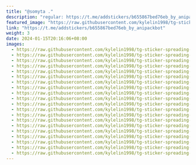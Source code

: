 ```yaml
---
title: "@somyta ."
description: "regular: https://t.me/addstickers/b655867bed76eb_by_anipackbot"
featured_image: "https://raw.githubusercontent.com/kylelin1998/tg-sticker-spreading-worldwide-images/main/img/0bdff910-834b-4f42-af44-a5fb7ad19b0f.jpg"
link: "https://t.me/addstickers/b655867bed76eb_by_anipackbot"
weight: 3
date: 2024-01-15T20:16:06+08:00
images:
  - https://raw.githubusercontent.com/kylelin1998/tg-sticker-spreading-worldwide-images/main/img/0bdff910-834b-4f42-af44-a5fb7ad19b0f.jpg
  - https://raw.githubusercontent.com/kylelin1998/tg-sticker-spreading-worldwide-images/main/img/d81eba69-a2dd-4dec-b19f-65ff298a6107.jpg
  - https://raw.githubusercontent.com/kylelin1998/tg-sticker-spreading-worldwide-images/main/img/4fe91069-e99f-486a-acef-9bbc95dc79e8.jpg
  - https://raw.githubusercontent.com/kylelin1998/tg-sticker-spreading-worldwide-images/main/img/c3180762-f063-468e-92a7-c13fdce15149.jpg
  - https://raw.githubusercontent.com/kylelin1998/tg-sticker-spreading-worldwide-images/main/img/c8813100-b346-4a2c-96e7-e51fa2275f13.jpg
  - https://raw.githubusercontent.com/kylelin1998/tg-sticker-spreading-worldwide-images/main/img/ce67fef2-7dcd-4759-b4bb-7bfea7fd95f7.jpg
  - https://raw.githubusercontent.com/kylelin1998/tg-sticker-spreading-worldwide-images/main/img/1318bf33-df2a-4112-a0f1-d2b27394bdc2.jpg
  - https://raw.githubusercontent.com/kylelin1998/tg-sticker-spreading-worldwide-images/main/img/59f4a355-5dfe-4afc-819f-1c80b9ba3260.jpg
  - https://raw.githubusercontent.com/kylelin1998/tg-sticker-spreading-worldwide-images/main/img/2e51a35a-3eea-42d7-81e5-1c5b633c736d.jpg
  - https://raw.githubusercontent.com/kylelin1998/tg-sticker-spreading-worldwide-images/main/img/ab8df71a-7d8d-440f-999a-8516492d811b.jpg
  - https://raw.githubusercontent.com/kylelin1998/tg-sticker-spreading-worldwide-images/main/img/e99f06f0-3bbf-4b5a-a1e5-46acb295320d.jpg
  - https://raw.githubusercontent.com/kylelin1998/tg-sticker-spreading-worldwide-images/main/img/32b1f9ea-656f-4448-be24-dfa54e539f6c.jpg
  - https://raw.githubusercontent.com/kylelin1998/tg-sticker-spreading-worldwide-images/main/img/128cb379-0936-4979-aa92-cfd1babe0403.jpg
  - https://raw.githubusercontent.com/kylelin1998/tg-sticker-spreading-worldwide-images/main/img/45718711-2554-4329-b344-b1fc500fa2d9.jpg
  - https://raw.githubusercontent.com/kylelin1998/tg-sticker-spreading-worldwide-images/main/img/9f522b56-8eb8-4cfe-a743-6209f2c894d5.jpg
  - https://raw.githubusercontent.com/kylelin1998/tg-sticker-spreading-worldwide-images/main/img/5d741ad2-7de3-41eb-88bf-b3d7a94bde59.jpg
  - https://raw.githubusercontent.com/kylelin1998/tg-sticker-spreading-worldwide-images/main/img/500d30e7-6948-441d-aa9b-8317a94c5ca4.jpg
  - https://raw.githubusercontent.com/kylelin1998/tg-sticker-spreading-worldwide-images/main/img/3fb7acb7-0e9f-491d-b419-4e00c367ac5f.jpg
  - https://raw.githubusercontent.com/kylelin1998/tg-sticker-spreading-worldwide-images/main/img/11a886e1-8d8a-4654-9b53-3feeb1d22d29.jpg
  - https://raw.githubusercontent.com/kylelin1998/tg-sticker-spreading-worldwide-images/main/img/70aba1c5-980b-4bb9-a26e-11c6a3ebdc23.jpg
---
```

